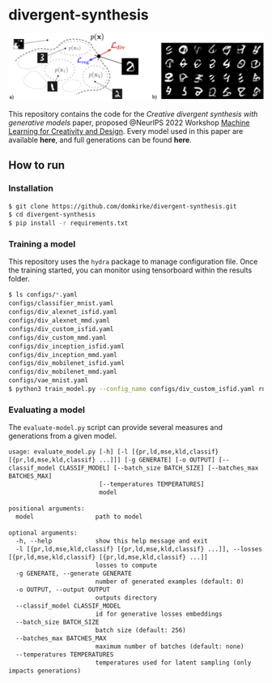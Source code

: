 # divergent-synthesis

<img src="assets/extrap_v2.png"/>

This repository contains the code for the *Creative divergent synthesis with generative models* paper, proposed @NeurIPS 2022 Workshop [Machine Learning for Creativity and Design](https://neuripscreativityworkshop.github.io/2022/). Every model used in this paper are available **here**, and full generations can be found **here**.

## How to run

### Installation

```sh
$ git clone https://github.com/domkirke/divergent-synthesis.git
$ cd divergent-synthesis
$ pip install -r requirements.txt
```

### Training a model
This repository uses the `hydra` package to manage configuration file. Once the training started, you can monitor using tensorboard within the results folder.
```sh
$ ls configs/*.yaml
configs/classifier_mnist.yaml
configs/div_alexnet_isfid.yaml
configs/div_alexnet_mmd.yaml
configs/div_custom_isfid.yaml
configs/div_custom_mmd.yaml
configs/div_inception_isfid.yaml
configs/div_inception_mmd.yaml
configs/div_mobilenet_isfid.yaml
configs/div_mobilenet_mmd.yaml
configs/vae_mnist.yaml
$ python3 train_model.py --config_name configs/div_custom_isfid.yaml rundir=/path/to/results
```

### Evaluating a model
The `evaluate-model.py` script can provide several measures and generations from a given model.

```
usage: evaluate_model.py [-h] [-l [{pr,ld,mse,kld,classif} [{pr,ld,mse,kld,classif} ...]]] [-g GENERATE] [-o OUTPUT] [--classif_model CLASSIF_MODEL] [--batch_size BATCH_SIZE] [--batches_max BATCHES_MAX]
                         [--temperatures TEMPERATURES]
                         model

positional arguments:
  model                 path to model

optional arguments:
  -h, --help            show this help message and exit
  -l [{pr,ld,mse,kld,classif} [{pr,ld,mse,kld,classif} ...]], --losses [{pr,ld,mse,kld,classif} [{pr,ld,mse,kld,classif} ...]]
                        losses to compute
  -g GENERATE, --generate GENERATE
                        number of generated examples (default: 0)
  -o OUTPUT, --output OUTPUT
                        outputs directory
  --classif_model CLASSIF_MODEL
                        id for generative losses embeddings
  --batch_size BATCH_SIZE
                        batch size (default: 256)
  --batches_max BATCHES_MAX
                        maximum number of batches (default: none)
  --temperatures TEMPERATURES
                        temperatures used for latent sampling (only impacts generations)
```
